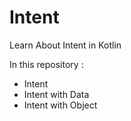 # Intent
Learn About Intent in Kotlin

In this repository :
  - Intent 
  - Intent with Data
  - Intent with Object
